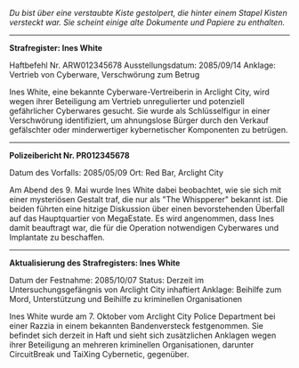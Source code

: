 _Du bist über eine verstaubte Kiste gestolpert, die hinter einem Stapel Kisten versteckt war. Sie scheint einige alte Dokumente und Papiere zu enthalten._

---

**Strafregister: Ines White**

Haftbefehl Nr. ARW012345678
Ausstellungsdatum: 2085/09/14
Anklage: Vertrieb von Cyberware, Verschwörung zum Betrug

Ines White, eine bekannte Cyberware-Vertreiberin in Arclight City, wird wegen ihrer Beteiligung am Vertrieb unregulierter und potenziell gefährlicher Cyberwares gesucht. Sie wurde als Schlüsselfigur in einer Verschwörung identifiziert, um ahnungslose Bürger durch den Verkauf gefälschter oder minderwertiger kybernetischer Komponenten zu betrügen.

---

**Polizeibericht Nr. PR012345678**

Datum des Vorfalls: 2085/05/09
Ort: Red Bar, Arclight City

Am Abend des 9. Mai wurde Ines White dabei beobachtet, wie sie sich mit einer mysteriösen Gestalt traf, die nur als "The Whispperer" bekannt ist. Die beiden führten eine hitzige Diskussion über einen bevorstehenden Überfall auf das Hauptquartier von MegaEstate. Es wird angenommen, dass Ines damit beauftragt war, die für die Operation notwendigen Cyberwares und Implantate zu beschaffen.

---

**Aktualisierung des Strafregisters: Ines White**

Datum der Festnahme: 2085/10/07
Status: Derzeit im Untersuchungsgefängnis von Arclight City inhaftiert
Anklage: Beihilfe zum Mord, Unterstützung und Beihilfe zu kriminellen Organisationen

Ines White wurde am 7. Oktober vom Arclight City Police Department bei einer Razzia in einem bekannten Bandenversteck festgenommen. Sie befindet sich derzeit in Haft und sieht sich zusätzlichen Anklagen wegen ihrer Beteiligung an mehreren kriminellen Organisationen, darunter CircuitBreak und TaiXing Cybernetic, gegenüber.
